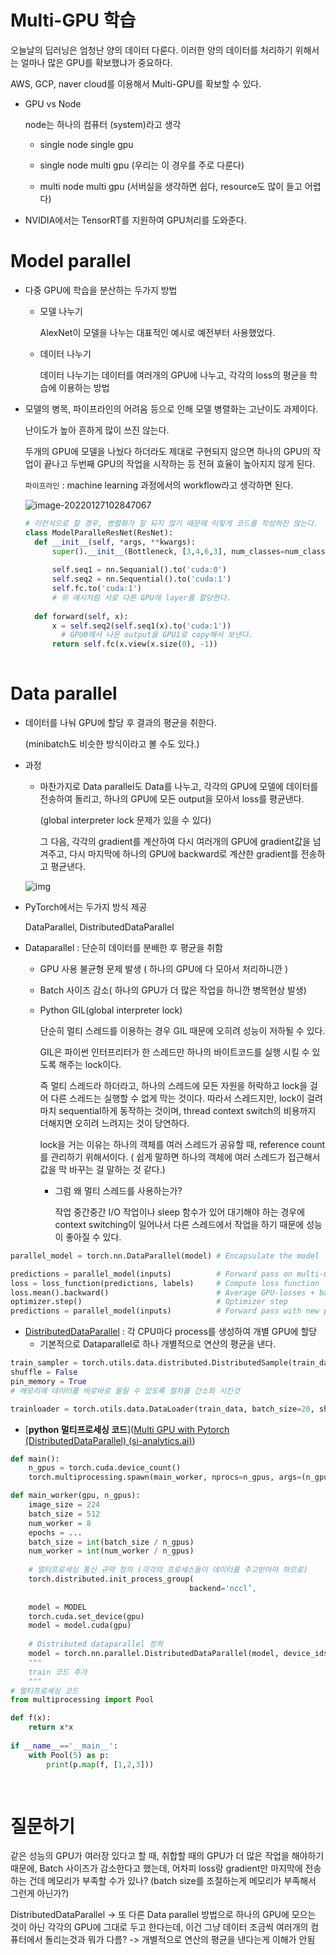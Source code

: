 # **Multi-GPU 학습**

오늘날의 딥러닝은 엄청난 양의 데이터 다룬다. 이러한 양의 데이터를 처리하기 위해서는 얼마나 많은  GPU를 확보했냐가 중요하다. 

AWS, GCP, naver cloud를 이용해서 Multi-GPU를 확보할 수 있다. 

- GPU vs Node

  node는 하나의 컴퓨터 (system)라고 생각

  - single node single gpu

  - single node multi gpu (우리는 이 경우를 주로 다룬다)

  - multi node multi gpu (서버실을 생각하면 쉽다, resource도 많이 들고 어렵다)

- NVIDIA에서는 TensorRT를 지원하여 GPU처리를 도와준다. 

# Model parallel

- 다중 GPU에 학습을 분산하는 두가지 방법

  - 모델 나누기 

    AlexNet이 모델을 나누는 대표적인 예시로 예전부터 사용했었다. 

  - 데이터 나누기

    데이터 나누기는 데이터를 여러개의 GPU에 나누고, 각각의 loss의 평균을 학습에 이용하는 방법

- 모델의 병목, 파이프라인의 어려움 등으로 인해 모델 병렬화는 고난이도 과제이다.

  난이도가 높아 흔하게 많이 쓰진 않는다.

  두개의 GPU에 모델을 나눴다 하더라도 제대로 구현되지 않으면 하나의 GPU의 작업이 끝나고 두번째 GPU의 작업을 시작하는 등 전혀 효율이 높아지지 않게 된다. 

  `파이프라인` : machine learning 과정에서의 workflow라고 생각하면 된다. 

  ![image-20220127102847067](C:\Users\Administrator1\AppData\Roaming\Typora\typora-user-images\image-20220127102847067.png)

  ```python
  # 이런식으로 할 경우, 병렬화가 잘 되지 않기 때문에 이렇게 코드를 작성하진 않는다. 
  class ModelParalleResNet(ResNet):
  	def __init__(self, *args, **kwargs):
  		super().__init__(Bottleneck, [3,4,6,3], num_classes=num_classes, *args, **kwargs)
  		
  		self.seq1 = nn.Sequanial().to('cuda:0')
  		self.seq2 = nn.Sequential().to('cuda:1')
  		self.fc.to('cuda:1')
  		# 위 예시처럼 서로 다른 GPU에 layer를 할당한다. 
          
  	def forward(self, x):
  		x = self.seq2(self.seq1(x).to('cuda:1'))
          # GPU0에서 나온 output을 GPU1로 copy해서 보낸다. 
  		return self.fc(x.view(x.size(0), -1))
      
  ```

  

# Data parallel

- 데이터를 나눠 GPU에 할당 후 결과의 평균을 취한다.

  (minibatch도 비슷한 방식이라고 볼 수도 있다.)

- 과정

  - 마찬가지로 Data parallel도 Data를 나누고, 각각의 GPU에 모델에 데이터를 전송하여 돌리고, 하나의 GPU에 모든 output을 모아서 loss를 평균낸다. 

    (global interpreter lock 문제가 있을 수 있다)

    그 다음, 각각의 gradient를 계산하여 다시 여러개의 GPU에 gradient값을 넘겨주고, 다시 마지막에 하나의 GPU에 backward로 계산한 gradient를 전송하고 평균낸다. 


  ![img](https://miro.medium.com/max/2000/1*FpDHkWJhkLL7KxU01Lf9Lw.png)

- PyTorch에서는 두가지 방식 제공

  DataParallel, DistributedDataParallel

- Dataparallel : 단순히 데이터를 분배한 후 평균을 취함

  - GPU 사용 불균형 문제 발생 ( 하나의 GPU에 다 모아서 처리하니깐 )

  - Batch 사이즈 감소( 하나의 GPU가 더 많은 작업을 하니깐 병목현상 발생)

  - Python GIL(global interpreter lock)

    단순히 멀티 스레드를 이용하는 경우 GIL 때문에 오히려 성능이 저하될 수 있다. 

    GIL은 파이썬 인터프리터가 한 스레드만 하나의 바이트코드를 실행 시킬 수 있도록 해주는 lock이다. 

    즉 멀티 스레드라 하더라고, 하나의 스레드에 모든 자원을 허락하고 lock을 걸어 다른 스레드는 실행할 수 없게 막는 것이다. 따라서 스레드지만, lock이 걸려 마치 sequential하게 동작하는 것이며, thread context switch의 비용까지 더해지면 오히려 느려지는 것이 당연하다. 

    lock을 거는 이유는 하나의 객체를 여러 스레드가 공유할 때, reference count를 관리하기 위해서이다. ( 쉽게 말하면 하나의 객체에 여러 스레드가 접근해서 값을 막 바꾸는 걸 말하는 것 같다.)

    - 그럼 왜 멀티 스레드를 사용하는가?

      작업 중간중간 I/O 작업이나 sleep 함수가 있어 대기해야 하는 경우에 context switching이 일어나서 다른 스레드에서 작업을 하기 때문에 성능이 좋아질 수 있다. 

```python
parallel_model = torch.nn.DataParallel(model) # Encapsulate the model

predictions = parallel_model(inputs)          # Forward pass on multi-GPUs
loss = loss_function(predictions, labels)     # Compute loss function
loss.mean().backward()                        # Average GPU-losses + backward pass
optimizer.step()                              # Optimizer step
predictions = parallel_model(inputs)          # Forward pass with new parameters
```



- [DistributedDataParallel](https://bit.ly/37usURV) : 각 CPU마다 process를 생성하여 개별 GPU에 할당
  - 기본적으로 Dataparallel로 하나 개별적으로 연산의 평균을 낸다. 

```python
train_sampler = torch.utils.data.distributed.DistributedSample(train_data)
shuffle = False
pin_memory = True
# 메모리에 데이터를 바로바로 올릴 수 있도록 절차를 간소화 시킨것

trainloader = torch.utils.data.DataLoader(train_data, batch_size=20, shuffle=shuffle, pin_memory=pin_memory, num_workers=3, sampler=train_sampler)
```

- [**python 멀티프로세싱 코드**]([Multi GPU with Pytorch (DistributedDataParallel) (si-analytics.ai)](https://blog.si-analytics.ai/12))

```python
def main():
	n_gpus = torch.cuda.device_count()
	torch.multiprocessing.spawn(main_worker, nprocs=n_gpus, args=(n_gpus, ))

def main_worker(gpu, n_gpus):
    image_size = 224
    batch_size = 512
    num_worker = 8
    epochs = ...
    batch_size = int(batch_size / n_gpus)
    num_worker = int(num_worker / n_gpus)
    
    # 멀티프로세싱 통신 규약 정의 (각각의 프로세스들이 데이터를 주고받아야 하므로)
    torch.distributed.init_process_group(
    									backend='nccl’, 																init_method='tcp://127.0.0.1:2568’, 											world_size=n_gpus, 																rank=gpu)
    
    model = MODEL
    torch.cuda.set_device(gpu)
    model = model.cuda(gpu)
    
    # Distributed dataparallel 정의
    model = torch.nn.parallel.DistributedDataParallel(model, device_ids=[gpu])
	"""
	train 코드 추가
	"""
# 멀티프로세싱 코드
from multiprocessing import Pool

def f(x):
	return x*x
	
if __name__=='__main__':
	with Pool(5) as p:
		print(p.map(f, [1,2,3]))
        
    
```



# 질문하기

같은 성능의 GPU가 여러장 있다고 할 때, 취합할 때의 GPU가 더 많은 작업을 해야하기 때문에, Batch 사이즈가 감소한다고 했는데, 어차피 loss랑 gradient만 마지막에 전송하는 건데 메모리가 부족할 수가 있나? (batch size를 조절하는게 메모리가 부족해서 그런게 아닌가?)

DistributedDataParallel -> 또 다른 Data parallel 방법으로 하나의 GPU에 모으는 것이 아닌 각각의 GPU에 그대로 두고 한다는데, 이건 그냥 데이터 조금씩 여러개의 컴퓨터에서 돌리는것과 뭐가 다름? -> 개별적으로 연산의 평균을 낸다는게 이해가 안됨